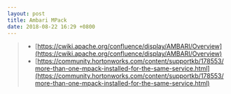 ```yaml
---
layout: post
title: Ambari MPack
date: 2018-08-22 16:29 +0800
---
```





> * [https://cwiki.apache.org/confluence/display/AMBARI/Overview](https://cwiki.apache.org/confluence/display/AMBARI/Overview)
> * [https://community.hortonworks.com/content/supportkb/178553/more-than-one-mpack-installed-for-the-same-service.html](https://community.hortonworks.com/content/supportkb/178553/more-than-one-mpack-installed-for-the-same-service.html)